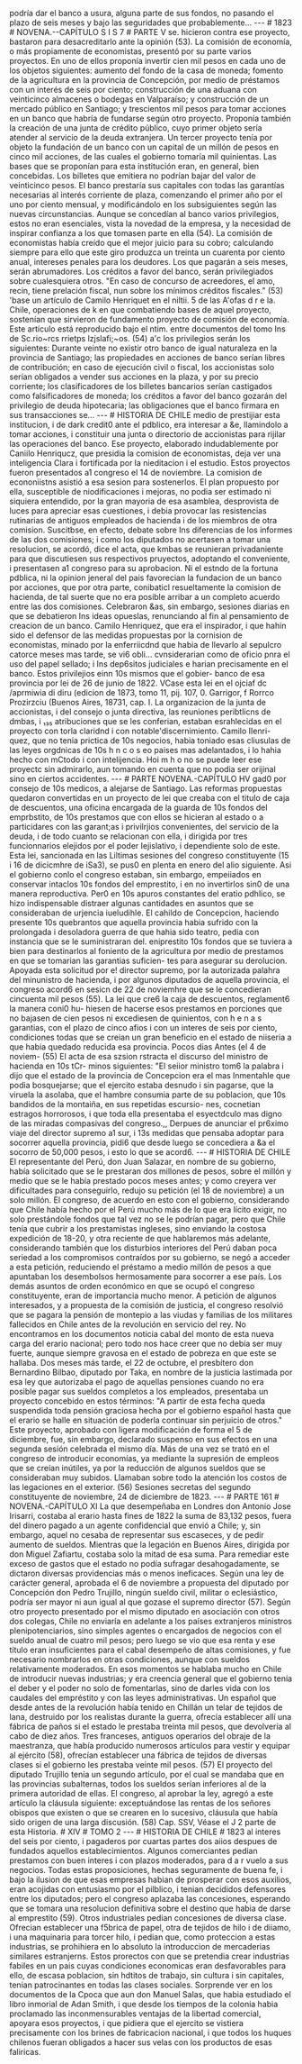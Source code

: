 podría dar el banco a usura, alguna parte de sus fondos, no pasando el plazo de seis meses y bajo las seguridades que probablemente... --- # 1823 # NOVENA.--CAPÍTULO S I S 7 # PARTE V se. hicieron contra ese proyecto, bastaron para desacreditarlo ante la opinión (53). La comisión de economía, o más propiamente de economistas, presentó por su parte varios proyectos. En uno de ellos proponía invertir cien mil pesos en cada uno de los objetos siguientes: aumento del fondo de la casa de moneda; fomento de la agricultura en la provincia de Concepción, por medio de préstamos con un interés de seis por ciento; construcción de una aduana con veinticinco almacenes o bodegas en Valparaíso; y construcción de un mercado público en Santiago; y trescientos mil pesos para tomar acciones en un banco que habría de fundarse según otro proyecto. Proponía también la creación de una junta de crédito público, cuyo primer objeto sería atender al servicio de la deuda extranjera. Un tercer proyecto tenía por objeto la fundación de un banco con un capital de un millón de pesos en cinco mil acciones, de las cuales el gobierno tomaría mil quinientas. Las bases que se proponían para esta institución eran, en general, bien concebidas. Los billetes que emitiera no podrían bajar del valor de veinticinco pesos. El banco prestaría sus capitales con todas las garantías necesarias al interés corriente de plaza, comenzando el primer año por el uno por ciento mensual, y modificándolo en los subsiguientes según las nuevas circunstancias. Aunque se concedían al banco varios privilegios, estos no eran esenciales, vista la novedad de la empresa, y la necesidad de inspirar confianza a los que tomasen parte en ella (54). La comisión de economistas había creído que el mejor juicio para su cobro; calculando siempre para ello que este giro produzca un treinta un cuarenta por ciento anual, intereses penales para los deudores. Los que pagarán a seis meses, serán abrumadores. Los créditos a favor del banco, serán privilegiados sobre cualesquiera otros. "En caso de concurso de acreedores, el amo, recin, tiene prelación fiscal, nun sobre los mínimos créditos fiscales." (53) 'base un artículo de Camilo Henriquet en el niltii. 5 de las A'ofas d r e la. Chile, operaciones de k en que combatiendo bases de aquel proyecto, sostenían que sirvieron de fundamento proyecto de comisión de economía. Este artículo está reproducido bajo el ntim. entre documentos del tomo Ins de Sc.rio~rcs rrietps lzjslafi;~os. (54) a'c los privilegios serán los siguientes: Durante veinte no existir otro banco de igual naturaleza en la provincia de Santiago; las propiedades en acciones de banco serían libres de contribución; en caso de ejecución civil o fiscal, los accionistas solo serían obligados a vender sus acciones en la plaza, y por su precio corriente; los clasificadores de los billetes bancarios serían castigados como falsificadores de moneda; los créditos a favor del banco gozarán del privilegio de deuda hipotecaria; las obligaciones que el banco firmara en sus transacciones se... --- # HISTORIA DE CHILE medio de prestijiar esta institucion, i de dark credit0 ante el pdblico, era interesar a &#x26;e, llamindolo a tomar acciones, i constituir una junta o directorio de accionistas para rijilar las operaciones del banco. Ese proyecto, elaborado indudablemente por Caniilo Henriqucz, que presidia la comision de economistas, deja ver una inteligencia Clara i fortificada por la nieditacion i el estudio. Estos proyectos fueron presentados a1 congreso el 14 de noviembre. La comision de econoniistns asistió a esa sesion para sostenerlos. El plan propuesto por ella, susceptible de niodificaciones i mejoras, no podia ser estimado ni siquiera entendido, por la gran mayoria de esa asamblea, desprovista de luces para apreciar esas cuestiones, i debia provocar las resistencias rutinarias de antiguos empleados de hacienda i de los miembros de otra comision. Suscitbse, en efecto, debate sobre Ins diferencias de los informes de las dos comisiones; i como los diputados no acertasen a tomar una resolucion, se acordó, dice el acta, que kmbas se reunieran privadaniente para que discutiesen sus respectivos pruyectos, adoptando el conveniente, i presentasen a1 congreso para su aprobacion. Ni el estndo de la fortuna pdblica, ni la opinion jeneral del pais favorecian la fundacion de un banco por acciones, que por otra parte, conibaticl resueltamente la comision de hacienda, de tal suerte que no era posible arribar a un completo acuerdo entre las dos comisiones. Celebraron &#x26;as, sin embargo, sesiones diarias en que se debatieron Ins ideas opueslas, renunciando al fin al pensamiento de creacion de un banco. Camilo Henriquez, que era el inspirador, i que hahin sido el defensor de las medidas propuestas por la cornision de economistas, minado por la enferriicdnd que habia de llevarlo al sepulcro catorce meses mas tarde, se vi6 obli... cvnsiderarian como de oficio pnra el uso del papel sellado; i Ins dep6sitos judiciales e harian precisamente en el banco. Estos privilejios einn 10s mismos que el gobier- banco de esa provincia por lei de 26 de junio de 1822. VCase esta lei en el ojciaf dc /aprmiwia di diru (edicion de 1873, tomo 11, pij. 107, 0. Garrigor, f Rorrco Prozirzciu (Buenos Aires, 18731, cap. I. La organizacion de la junta de accionistas, i del consejo o junta directiva, las reuniones peribtlicns de dmbas, i ₁₃₅ atribuciones que se les conferian, estaban esrahlecidas en el proyecto con torla claridnd i con notable'discernimiento. Camilo IIenri- quez, que no tenia prictica de 10s negocios, habia toniado esas cliusulas de las leyes orgdnicas de 10s h n c o s eo paises mas adelantados, i lo hahia hecho con mCtodo i con intelijencia. Hoi m h o no se puede leer ese proyectc sin admirarlo, aun tomando en cuenta que no podia ser orijinal sino en ciertos accidentes. --- # PARTE NOVENA.-CAPÍTULO HV gad0 por consejo de 10s medicos, a alejarse de Santiago. Las reformas propuestas quedaron convertidas en un proyecto de lei que creaba con el titulo de caja de descuentos, una oficina encargada de la guarda de 10s fondos del emprbstito, de 10s prestamos que con ellos se hicieran al estado o a particidares con las garant;as i privilrjios convenientes, del servicio de la deuda, i de todo cuanto se relacionan con ella, i dirigida por tres funcionnarios elejidos por el poder Iejislativo, i dependiente solo de este. Esta lei, sancionada en las Liltimas sesiones del congreso constituyente (15 i 16 de dicicmhre de iSa3), se pus0 en plenta en enero del alio siguiente. Asi el gobierno conlo el congreso estaban, sin embargo, empeiiados en conservar intaclos 10s fondos del emprestito, i en no invertirlos sin0 de una manera reproductiva. Per0 en 10s apuros constantes del eratio pdhlico, se hizo indispensable distraer algunas cantidades en asuntos que se consideraban de urjencia iueludihle. El cahildo de Concepcion, haciendo presente 10s quebrantos que aquella provincia habia sufrido con la prolongada i desoladora guerra de que hahia sido teatro, pedia con instancia que se le suministraran del. eniprestito 10s fondos que se tuviera a bien para destinarlos al foniento de la agricultura por medio de prestamos en que se tomarian las garantias suficien- tes para asegurar su derolucion. Apoyada esta solicitud por e! director supremo, por la autorizada palahra del minunistro de hacienda, i por algunos diputados de aquella provincia, el congreso acord6 en sesicn de 22 de noviemhre que se le concedieran cincuenta mil pesos (55). La lei que cre6 la caja de descuentos, reglament6 la manera coni0 hu- hiesen de hacerse esos prestamos en porciones que no bajasen de cien pesos ni excediesen de quinientos, con h e n a s garantias, con el plazo de cinco afios i con un interes de seis por ciento, condiciones todas que se creian un gran beneficio en el estado de niiseria a que habia quedado reducida esa provincia. Pocos dias Antes (el 4 de noviem- (55) El acta de esa szsion rstracta el discurso del ministro de hacienda en 10s tCr- minos siguientes: "El seiior ministro tom6 la palabra i dijo que el estado de la provincia de Concepcion era el mas lnmentahle que podia bosquejarse; que el ejercito estaba desnudo i sin pagarse, que la viruela la asolaba, que el hambre consumia parte de su poblacion, que 10s bandidos de la montaiña, en sus repetidas escursio- nes, cocnetian estragos horrorosos, i que toda ella presentaba el esyectdculo mas digno de las miradas compasivas del congreso.,, Derpues de anunciar el pr6ximo viaje del director supremo a1 sur, i 13s medidas que pensaba adoptar para socorrer aquella provincia, pidi6 que desde luego se concediera a &#x26;a el socorro de 50,000 pesos, i esto lo que se acord6. --- # HISTORIA DE CHILE El representante del Perú, don Juan Salazar, en nombre de su gobierno, había solicitado que se le prestaran dos millones de pesos, sobre el millón y medio que se le había prestado pocos meses antes; y como creyera ver dificultades para conseguirlo, redujo su petición (el 18 de noviembre) a un solo millón. El congreso, de acuerdo en esto con el gobierno, considerando que Chile había hecho por el Perú mucho más de lo que era lícito exigir, no solo prestándole fondos que tal vez no se le podrían pagar, pero que Chile tenía que cubrir a los prestamistas ingleses, sino enviando la costosa expedición de 18-20, y otra reciente de que hablaremos más adelante, considerando también que los disturbios interiores del Perú daban poca seriedad a los compromisos contraídos por su gobierno, se negó a acceder a esta petición, reduciendo el préstamo a medio millón de pesos a que apuntaban los desembolsos hermosamente para socorrer a ese país. Los demás asuntos de orden económico en que se ocupó el congreso constituyente, eran de importancia mucho menor. A petición de algunos interesados, y a propuesta de la comisión de justicia, el congreso resolvió que se pagara la pensión de montepio a las viudas y familias de los militares fallecidos en Chile antes de la revolución en servicio del rey. No encontramos en los documentos noticia cabal del monto de esta nueva carga del erario nacional; pero todo nos hace creer que no debía ser muy fuerte, aunque siempre gravosa en el estado de pobreza en que este se hallaba. Dos meses más tarde, el 22 de octubre, el presbítero don Bernardino Bilbao, diputado por Taka, en nombre de la justicia lastimada por esa ley que autorizaba el pago de aquellas pensiones cuando no era posible pagar sus sueldos completos a los empleados, presentaba un proyecto concebido en estos términos: "A partir de esta fecha queda suspendida toda pensión graciosa hecha por el gobierno español hasta que el erario se halle en situación de poderla continuar sin perjuicio de otros." Este proyecto, aprobado con ligera modificación de forma el 5 de diciembre, fue, sin embargo, declarado suspenso en sus efectos en una segunda sesión celebrada el mismo día. Más de una vez se trató en el congreso de introducir economías, ya mediante la supresión de empleos que se creían inútiles, ya por la reducción de algunos sueldos que se consideraban muy subidos. Llamaban sobre todo la atención los costos de las legaciones en el exterior. <footnote>(56) Sesiones secretas del segundo constituyente de noviembre, 24 de diciembre de 1823.</footnote> --- # PARTE 161 # NOVENA.-CAPÍTULO XI La que desempeñaba en Londres don Antonio Jose Irisarri, costaba al erario hasta fines de 1822 la suma de 83,132 pesos, fuera del dinero pagado a un agente confidencial que envió a Chile; y, sin embargo, aquel no cesaba de representar sus escaseces, y de pedir aumento de sueldos. Mientras que la legación en Buenos Aires, dirigida por don Miguel Zafiartu, costaba solo la mitad de esa suma. Para remediar este exceso de gastos que el estado no podía sufragar desahogadamente, se dictaron diversas providencias más o menos ineficaces. Según una ley de carácter general, aprobada el 6 de noviembre a propuesta del diputado por Concepción don Pedro Trujillo, ningún sueldo civil, militar o eclesiástico, podría ser mayor ni aun igual al que gozase el supremo director (57). Según otro proyecto presentado por el mismo diputado en asociación con otros dos colegas, Chile no enviaría en adelante a los países extranjeros ministros plenipotenciarios, sino simples agentes o encargados de negocios con el sueldo anual de cuatro mil pesos; pero luego se vio que esa renta y ese título eran insuficientes para el cabal desempeño de altas comisiones, y fue necesario nombrarlos en otras condiciones, aunque con sueldos relativamente moderados. En esos momentos se hablaba mucho en Chile de introducir nuevas industrias; y era creencia general que el gobierno tenía el deber y el poder no solo de fomentarlas, sino de darles vida con los caudales del empréstito y con las leyes administrativas. Un español que desde antes de la revolución había tenido en Chillán un telar de tejidos de lana, destruido por los realistas durante la guerra, ofrecía establecer allí una fábrica de paños si el estado le prestaba treinta mil pesos, que devolvería al cabo de diez años. Tres franceses, antiguos operarios del obraje de la maestranza, que había producido numerosos artículos para vestir y equipar al ejército (58), ofrecían establecer una fábrica de tejidos de diversas clases si el gobierno les prestaba veinte mil pesos. (57) El proyecto del diputado Trujillo tenía un segundo artículo, por el cual se mandaba que en las provincias subalternas, todos los sueldos serían inferiores al de la primera autoridad de ellas. El congreso, al aprobar la ley, agregó a este artículo la cláusula siguiente: exceptuándose las rentas de los señores obispos que existen o que se crearen en lo sucesivo, cláusula que había sido origen de una larga discusión. (58) Cap. SSV, Véase el J 2 parte de esta Historia. # XIV # TOMO 2 --- # HISTORIA DE CHILE # 1823 al interes del seis por ciento, i pagaderos por cuartas partes dos aiios despues de fundados aquellos establecimientos. Algunos comerciantes pedian prestamos con buen interes i con plazos moderados, para d a r vuelo a sus negocios. Todas estas proposiciones, hechas seguramente de buena fe, i bajo la ilusion de que esas empresas habian de prosperar con esos auxilios, eran acojidas con entusiasmo por el pilblico, i tenian decididos defensores entre los diputados; pero el congreso aplazaba las concesiones, esperando que se tomara una resolucion definitiva sobre el destino que habia de darse al emprestito (59). Otros industriales pedian concesiones de diversa clase. Ofrecian establecer una f5brica de papel, otra de tejidos de hilo i de diiamo, i una maquinaria para torcer hilo, i pedian que, como proteccion a estas industrias, se prohihiera en lo absoluto la introduccion de mercaderias similares estranjerns. Estos prorectos con que se pretendia crear industrias fabiles en un pais cuyas condiciones economicas eran desfavorables para ello, de escasa poblacion, sin hdtitos de trabajo, sin cultura i sin capitales, tenian patrocinantes en todas las clases sociales. Sorprende ver en los documentos de la Cpoca que aun don Manuel Salas, que habia estudiado el libro inmorial de Adan Smith, i que desde los tiempos de la colonia habia proclamado las inconmensurables ventajas de la libertad comercial, apoyara esos proyectos, i que pidiera que el ejercito se vistiera precisamente con los brines de fabricacion nacional, i que todos los huques chilenos fueran obligados a hacer sus velas con los productos de esas faliricas.